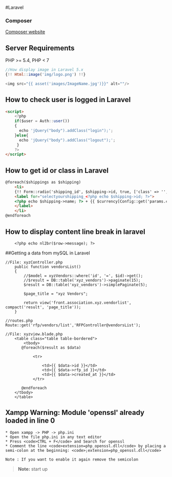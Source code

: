 #Laravel

### Composer
[Composer website](http://getcomposer.org/)

## Server Requirements
PHP >= 5.4, PHP < 7

```javascript
//How display image in Laravel 5.x
{!! Html::image('img/logo.png') !!}

<img src="{{ asset('images/ImageName.jpg')}}" alt=""/>

```


## How to check user is logged in Laravel
```html
<script>
	<?php
	if($user = Auth::user())
	{ 
	  echo 'jQuery("body").addClass("login");';
	}else{
	  echo 'jQuery("body").addClass("logout");';
	 }
	?> 
</script>
```

## How to get id or class in Laravel 
```html
@foreach($shippings as $shipping)
	<li>
    {!! Form::radio('shipping_id', $shipping->id, true, ['class' => '', 'id' => 'selectyourshipping_'.$shipping->id ]) !!} 
	<label for="selectyourshipping_<?php echo $shipping->id; ?>">
    <?php echo $shipping->name; ?> + {{ $currency[Config::get('params.currency_default')]['symbol']}} <?php echo $shipping->price; ?> 
    </label>
	</li>
@endforeach
```

## How to display content line break in laravel
```
	<?php echo nl2br($row->message); ?>
```



##Getting a data from mySQL in Laravel
```
//File: xyzController.php
    public function vendorsList() 
    {
		//$model = xyzVendors::where('id', '=', $id)->get();
		//$result = DB::table('xyz_vendors')->paginate(15);
		$result = DB::table('xyz_vendors')->simplePaginate(5);
		
        $page_title = "xyz Vendors";
        
        return view('front.association.xyz.vendorlist', compact('result', 'page_title'));
    }
```

```
//routes.php
Route::get('rfp/vendors/list','RFPController@vendorsList');
```


```
//File: xyzview.blade.php
    <table class="table table-bordered">
		<tbody>
       @foreach($result as $data)
			
			<tr>
			
				<td>{{ $data->id }}</td> 
				<td>{{ $data->rfp_id }}</td> 
				<td>{{ $data->created_at }}</td> 
			</tr>
	   
	   @endforeach
	</tbody>
	</table>
```










## Xampp Warning: Module 'openssl' already loaded in line 0
```
* Open xampp -> PHP -> php.ini
* Open the file php.ini in any text editor
* Press <code>CTRL + F</code> and Search for openssl
* Comment the line <code>extension=php_openssl.dll</code> by placing a semi-colon at the beginning: <code>;extension=php_openssl.dll</code>

Note : If you want to enable it again remove the semicolon
```




> **Note:** start up